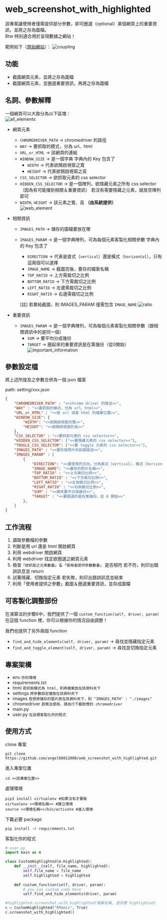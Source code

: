 # web_screenshot_with_highlighted
該專案讓使用者僅需提供部分參數，即可圈選（optional）某個網頁上的重要資訊，並將之存為圖檔。<br>
Btw 特別適合用於呈現數據之網站！<br>

範例如下（[原始網站](https://kmamiz-demo.soselab.tw/insights)）：
![coupling](https://github.com/angel08012000/web_screenshot_with_highlighted/assets/58464773/ac7cab99-9632-428f-96fc-8dffbcd1c866)

## 功能
- 截圖網頁元素，並將之存為圖檔
- 截圖網頁元素，並圈選重要資訊，再將之存為圖檔

## 名詞、參數解釋
一個網頁可以大致分為以下區塊：<br>
![all_elements](https://github.com/angel08012000/web_screenshot_with_highlighted/assets/58464773/86ad39c9-2bc8-4be0-8af2-8b16e951b936)


- 網頁元素
  - `CHROMEDRIVER_PATH` → chromedriver 的路徑
  - `WAY` → 要抓取的模式，分為 url、html
  - `URL_or_HTML` → 該網頁的連結
  - `WINDOW_SIZE` → 是一個字典
    字典內的 Key 包含了
    - `WIDTH` → 代表欲開啟視窗之寬
    - `HEIGHT` → 代表欲開啟視窗之高
  - `CSS_SELECTOR` → 欲抓取元素的 css selector
  - `HIDDEN_CSS_SELECTOR` → 是一個陣列，欲隱藏元素之所有 css selector（因為有可能擋到相關＆重要資訊）
    若沒有需要隱藏之元素，就放空陣列即可
  - `WIDTH`, `HEIGHT` → 該元素之寬、高 **（由系統提供）** <br>
    ![web_element](https://github.com/angel08012000/web_screenshot_with_highlighted/assets/58464773/d5d53aaf-e53f-4dd7-8b30-1f7962e7f29b)


- 相關資訊
  - `IMAGES_PATH` → 儲存的圖檔要放在哪
  - `IMAGES_PARAM` → 是一個字典陣列，可為每個元素客製化相關參數
    字典內的 Key 包含了
    - `DIRECTION` → 代表是直式（`vertical`）還是橫式（`horizontal`），只有這兩個可以選擇   
    - `IMAGE_NAME` → 截圖完後，要存的檔案名稱
    - `TOP_RATIO` → 上方需裁切之比例
    - `BOTTOM_RATIO` → 下方需裁切之比例
    - `LEFT_RATIO` → 左邊需裁切之比例
    - `RIGHT_RATIO` → 右邊需裁切之比例 <br>
  
    [註] 若單純截圖，則 IMAGES_PARAM 僅需包含 `IMAGE_NAME`
    ![ratio](https://github.com/angel08012000/web_screenshot_with_highlighted/assets/58464773/8d8b3aa5-8571-4330-a82b-1e2e93444867)


- 重要資訊
  - `IMAGES_PARAM` → 是一個字典陣列，可為每個元素客製化相關參數（跟相關資訊中的是同一個）
    - `SUM` → 要平均分成幾份
    - `TARGET` → 圈起來的重要資訊是在第幾份（從0開始）<br>
    ![important_information](https://github.com/angel08012000/web_screenshot_with_highlighted/assets/58464773/4a05bf2f-755f-4436-9bb1-c1411d8a5b55)

## 參數設定檔
將上述所提及之參數合併為一個 json 檔案

path: setting/xxx.json
```json
{
    "CHROMEDRIVER_PATH" : "<<chrome driver 的路徑>>",
    "WAY" : "<<要抓取的模式，分為 url、html>>",
    "URL_or_HTML" : "<<放 url 或者 html 的檔案位置>>",
    "WINDOW_SIZE": {
        "WIDTH": "<<欲開啟視窗的寬>>",
        "HEIGHT": "<<欲開啟視窗的高>>"
    },
    "CSS_SELECTOR" : "<<要抓取元素的 css selector>>",
    "HIDDEN_CSS_SELECTOR": ["<<要隱藏元素的 css selector>>"],
    "TOGGLE_CSS_SELECTOR": ["<<要 toggle 元素的 css selector>>"],
    "IMAGES_PATH" : "<<要存放照片的前綴路徑>>",
    "IMAGES_PARAM" : [
        {
            "DIRECTION": "<<要使用的方向，分為直式（vertical）、橫式（horizontal）>>",
            "IMAGE_NAME": "<<要存的照片名稱>>",
            "TOP_RATIO" : "<<上方裁切比例>>", 
            "BOTTOM_RATIO" : "<<下方裁切比例>>", 
            "LEFT_RATIO" : "<<左側裁切比例>>", 
            "RIGHT_RATIO" : "<<右側裁切比例>>",
            "SUM" : "<<總共要平分成幾份>>",
            "TARGET" : "<<要圈選的是在第幾份，從 0 開始>>"
        },
    ]
}
```

## 工作流程
1. 讀取參數檔的參數
2. 判斷是用 url 還是 html 開啟網頁
3. 利用 webdriver 開啟網頁
4. 利用 webdriver 找定欲圈選之網頁元素
5. 檢查`「欲抓取之元素數量」`＆`「使用者提供參數數量」` 是否相符
   若不符，則印出錯誤訊息並 return
6. 試著隱藏、切換指定元素
   若失敗，則印出錯誤訊息並結束
7. 利用「使用者提供之參數」截圖＆圈選重要資訊，並存成圖檔

## 可客製化調整部份
在演算法的步驟6中，我們提供了一個 `custom_function(self, driver, param)`
在這個 function 裡，你可以根據你的情況自由調整！

我們也提供了另外兩個 function
- `find_and_hide_elements(self, driver, param)` → 尋找並隱藏指定元素
- `find_and_toggle_element(self, driver, param)` → 尋找並切換指定元素

## 專案架構
- env `你的環境`
- requirements.txt
- html `若抓取模式為 html，則將檔案放在該資料夾下`
- settings `將參數設定檔放在該資料夾下`
- images `若想將儲存的圖片放在該資料夾下，則 "IMAGES_PATH" : "./images"`
- chromedriver `若無法使用，請自行下載對應的 chromedriver`
- main.py
- user.py `在這裡客製化你的程式`

## 使用方式
clone 專案
```
git clone https://github.com/angel08012000/web_screenshot_with_highlighted.git
```

進入專案位置
```
cd <<該專案位置>>
```

處理環境
```
pip3 install virtualenv #如果沒有才要裝
virtualenv <<環境名稱>> #建立環境
source <<環境名稱>>/bin/activate #進入環境
```

下載必要 package
```
pip install -r requirements.txt
```

客製化你的程式
``` python
# user.py
import main as m

class CustomHighlighted(m.Highlighted):
    def __init__(self, file_name, highlighted):
        self.file_name = file_name
        self.highlighted = highlighted
    
    def custom_function(self, driver, param):
        # you can custom code here
        self.find_and_hide_elements(driver, param)

#highlighted.screenshot_with_highlighted(檔案名稱, 是否要 highlighted)
c = CustomHighlighted("KMamiz", True)
c.screenshot_with_highlighted()
```
